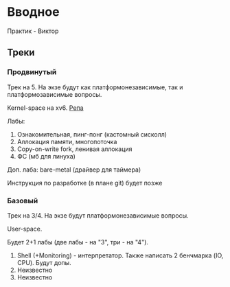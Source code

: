 # Вводное

Практик - Виктор

## Треки

### Продвинутый

Трек на 5. На экзе будут как платформонезависимые, так и платформозависимые вопросы.

Kernel-space на xv6. [Репа](https://github.com/secs-dev/xv6-riscv)

Лабы:

1. Ознакомительная, пинг-понг (кастомный сисколл)
2. Аллокация памяти, многопоточка
3. Copy-on-write fork, ленивая аллокация
4. ФС (мб для линуха)

Доп. лаба: bare-metal (драйвер для таймера)

Инструкция по разработке (в плане git) будет позже

### Базовый

Трек на 3/4. На экзе будут платформонезависимые вопросы.

User-space.

Будет 2+1 лабы (две лабы - на "3", три - на "4").

1. Shell (+Monitoring) - интерпретатор. Также написать 2 бенчмарка (IO, CPU). Будут допы.
2. Неизвестно
3. Неизвестно
